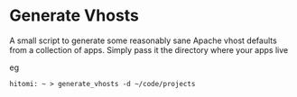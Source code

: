 Generate Vhosts
===

A small script to generate some reasonably sane Apache vhost defaults from a collection of apps. Simply pass it the directory where your apps live

eg

    hitomi: ~ > generate_vhosts -d ~/code/projects
